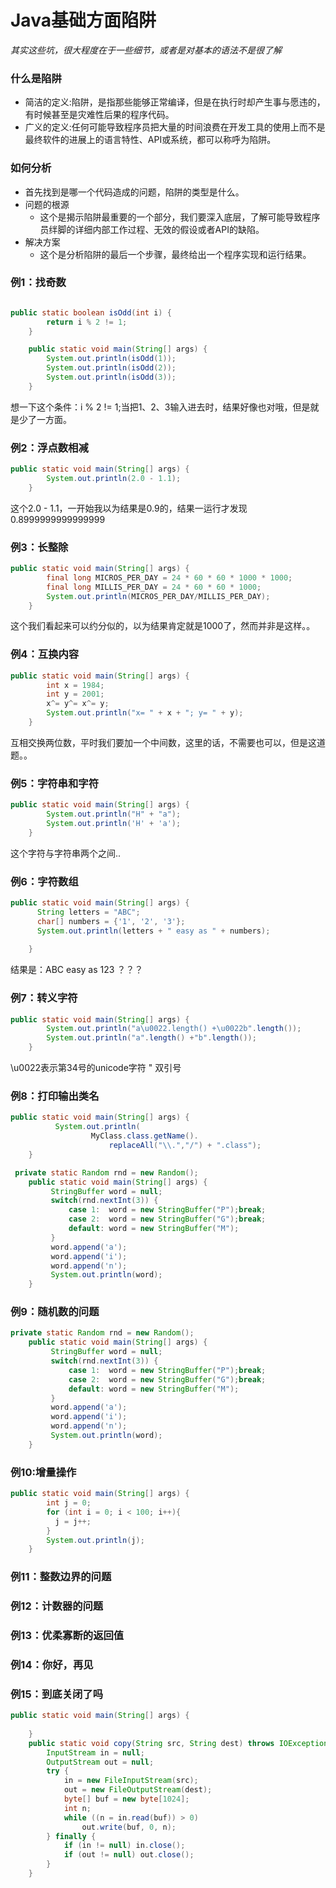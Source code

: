 # Java基础方面陷阱

*其实这些坑，很大程度在于一些细节，或者是对基本的语法不是很了解*

### 什么是陷阱
- 简洁的定义:陷阱，是指那些能够正常编译，但是在执行时却产生事与愿违的，有时候甚至是灾难性后果的程序代码。
- 广义的定义:任何可能导致程序员把大量的时间浪费在开发工具的使用上而不是最终软件的进展上的语言特性、API或系统，都可以称呼为陷阱。

### 如何分析

- 首先找到是哪一个代码造成的问题，陷阱的类型是什么。
- 问题的根源
	- 这个是揭示陷阱最重要的一个部分，我们要深入底层，了解可能导致程序员绊脚的详细内部工作过程、无效的假设或者API的缺陷。
- 解决方案
	- 这个是分析陷阱的最后一个步骤，最终给出一个程序实现和运行结果。

### 例1：找奇数

```java

public static boolean isOdd(int i) {
		return i % 2 != 1;
	}

	public static void main(String[] args) {
		System.out.println(isOdd(1));
		System.out.println(isOdd(2));
		System.out.println(isOdd(3));
	}
```
想一下这个条件：i % 2 != 1;当把1、2、3输入进去时，结果好像也对哦，但是就是少了一方面。

### 例2：浮点数相减
```java
public static void main(String[] args) {
		System.out.println(2.0 - 1.1);
	}
```
这个2.0 - 1.1，一开始我以为结果是0.9的，结果一运行才发现0.8999999999999999

### 例3：长整除
```java
public static void main(String[] args) {
		final long MICROS_PER_DAY = 24 * 60 * 60 * 1000 * 1000;	
		final long MILLIS_PER_DAY = 24 * 60 * 60 * 1000; 		
		System.out.println(MICROS_PER_DAY/MILLIS_PER_DAY); 
	}
```

这个我们看起来可以约分似的，以为结果肯定就是1000了，然而并非是这样。。

### 例4：互换内容

```java
public static void main(String[] args) {
		int x = 1984; 
		int y = 2001; 
		x^= y^= x^= y; 
		System.out.println("x= " + x + "; y= " + y); 
	}
```
互相交换两位数，平时我们要加一个中间数，这里的话，不需要也可以，但是这道题。。

### 例5：字符串和字符

```java
public static void main(String[] args) {
		System.out.println("H" + "a");
		System.out.println('H' + 'a');
	}
```

这个字符与字符串两个之间..

### 例6：字符数组

```java
public static void main(String[] args) {
	  String letters = "ABC"; 
	  char[] numbers = {'1', '2', '3'}; 
	  System.out.println(letters + " easy as " + numbers); 
	 
	}

```

结果是：ABC easy as 123 ？？？

### 例7：转义字符

```java
public static void main(String[] args) {
        System.out.println("a\u0022.length() +\u0022b".length());
        System.out.println("a".length() +"b".length()); 
	}
```
\u0022表示第34号的unicode字符 " 双引号

### 例8：打印输出类名

```java
public static void main(String[] args) {
		  System.out.println(
				  MyClass.class.getName(). 
			          replaceAll("\\.","/") + ".class"); 
	}
```	

```java
 private static Random rnd = new Random(); 
	public static void main(String[] args) {
	     StringBuffer word = null; 
	     switch(rnd.nextInt(3)) { 
	         case 1:  word = new StringBuffer("P");break; 
	         case 2:  word = new StringBuffer("G");break; 
	         default: word = new StringBuffer("M"); 
	     } 
	     word.append('a'); 
	     word.append('i'); 
	     word.append('n'); 
	     System.out.println(word); 
	}
```

### 例9：随机数的问题
```java
private static Random rnd = new Random(); 
	public static void main(String[] args) {
	     StringBuffer word = null; 
	     switch(rnd.nextInt(3)) { 
	         case 1:  word = new StringBuffer("P");break; 
	         case 2:  word = new StringBuffer("G");break; 
	         default: word = new StringBuffer("M"); 
	     } 
	     word.append('a'); 
	     word.append('i'); 
	     word.append('n'); 
	     System.out.println(word); 
	}
```


### 例10:增量操作
```java
public static void main(String[] args) {
        int j = 0; 
        for (int i = 0; i < 100; i++){ 
          j = j++; 
        }
        System.out.println(j); 
	}
```

### 例11：整数边界的问题



### 例12：计数器的问题


### 例13：优柔寡断的返回值


### 例14：你好，再见	


### 例15：到底关闭了吗

```java
public static void main(String[] args) {
		
	}
	public static void copy(String src, String dest) throws IOException { 
        InputStream in = null; 
        OutputStream out = null; 
        try { 
            in = new FileInputStream(src); 
            out = new FileOutputStream(dest); 
            byte[] buf = new byte[1024]; 
            int n; 
            while ((n = in.read(buf)) > 0) 
                out.write(buf, 0, n); 
        } finally { 
            if (in != null) in.close(); 
            if (out != null) out.close(); 
        }  
	} 
```